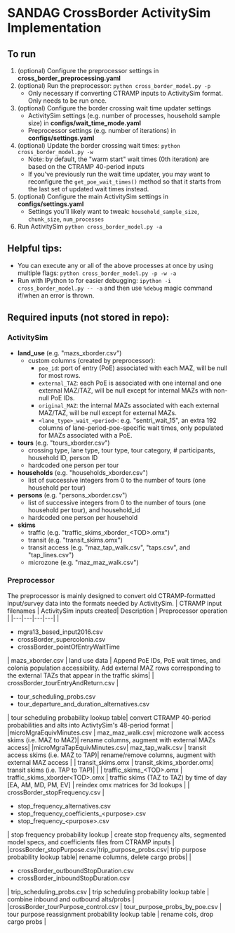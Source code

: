 
# SANDAG CrossBorder ActivitySim Implementation

## To run
1. (optional) Configure the preprocessor settings in **cross_border_preprocessing.yaml**
2. (optional) Run the preprocessor: `python cross_border_model.py -p`
      - Only necessary if converting CTRAMP inputs to ActivitySim format. Only needs to be run once.
3. (optional) Configure the border crossing wait time updater settings
      - ActivitySim settings (e.g. number of processes, household sample size) in **configs/wait_time_mode.yaml**
      - Preprocessor settings (e.g. number of iterations) in **configs/settings.yaml**
4. (optional) Update the border crossing wait times: `python cross_border_model.py -w`
	  - Note: by default, the "warm start" wait times (0th iteration) are based on the CTRAMP 40-period inputs
	  - If you've previously run the wait time updater, you may want to reconfigure the `get_poe_wait_times()` method so that it starts from the last set of updated wait times instead.
5. (optional) Configure the main ActivitySim settings in **configs/settings.yaml**
      - Settings you'll likely want to tweak: `household_sample_size`, `chunk_size`, `num_processes`
6. Run ActivitySim `python cross_border_model.py -a`

## Helpful tips:
- You can execute any or all of the above processes at once by using multiple flags: `python cross_border_model.py -p -w -a`
- Run with IPython to for easier debugging: `ipython -i cross_border_model.py -- -a` and then use `%debug` magic command if/when an error is thrown.


## Required inputs (not stored in repo):
### ActivitySim
 - **land_use** (e.g. "mazs_xborder.csv")
    - custom columns (created by preprocessor):
       - `poe_id`: port of entry (PoE) associated with each MAZ, will be null for most rows.
       - `external_TAZ`: each PoE is associated with one internal and one external MAZ/TAZ, will be null except for internal MAZs with non-null PoE IDs.
       - `original_MAZ`: the internal MAZs associated with each external MAZ/TAZ, will be null except for external MAZs.
       - `<lane_type>_wait_<period>`: e.g. "sentri\_wait\_15", an extra 192 columns of lane-period-poe-specific wait times, only populated for MAZs associated with a PoE.
 - **tours** (e.g. "tours_xborder.csv")
    - crossing type, lane type, tour type, tour category, # participants, household ID, person ID
    - hardcoded one person per tour
 - **households** (e.g. "households_xborder.csv")
   - list of successive integers from 0 to the number of tours (one household per tour)
 - **persons** (e.g. "persons_xborder.csv")
    - list of successive integers from 0 to the number of tours (one household per tour), and household_id
    - hardcoded one person per household
 - **skims**
    - traffic (e.g. "traffic_skims_xborder_\<TOD\>.omx")
    - transit (e.g. "transit_skims.omx")
    - transit access (e.g. "maz_tap_walk.csv", "taps.csv", and "tap_lines.csv")
    - microzone (e.g. "maz_maz_walk.csv")
### Preprocessor
The preprocessor is mainly designed to convert old CTRAMP-formatted input/survey data into the formats needed by ActivitySim. 
| CTRAMP input filenames | ActivitySim inputs created| Description | Preprocessor operation |
|---|---|---|---|
| <ul><li>mgra13_based_input2016.csv</li><li>crossBorder_supercolonia.csv</li><li>crossBorder_pointOfEntryWaitTime</li></ul>  | mazs_xborder.csv  | land use data | Append PoE IDs, PoE wait times, and colonia population accessibility. Add external MAZ rows corresponding to the external TAZs that appear in the traffic skims|
| crossBorder_tourEntryAndReturn.csv | <ul><li>tour_scheduling_probs.csv</li><li>tour_departure_and_duration_alternatives.csv</li></ul> | tour scheduling probability lookup table| convert CTRAMP 40-period probabilities and alts into ActivtySim's 48-period format |
|microMgraEquivMinutes.csv | maz_maz_walk.csv| microzone walk access skims (i.e. MAZ to MAZ)| rename columns, augment with external MAZs access|
|microMgraTapEquivMinutes.csv| maz_tap_walk.csv | transit access skims (i.e. MAZ to TAP)| rename/remove columns, augment with external MAZ access |
| transit_skims.omx | transit_skims_xborder.omx| transit skims (i.e. TAP to TAP)|  |
| traffic_skims_\<TOD\>.omx | traffic_skims_xborder\<TOD\>.omx | traffic skims (TAZ to TAZ) by time of day [EA, AM, MD, PM, EV] | reindex omx matrices for 3d lookups |
| crossBorder_stopFrequency.csv | <ul><li>stop_frequency_alternatives.csv</li><li>stop_frequency_coefficients_\<purpose\>.csv</li><li>stop_frequency_\<purpose\>.csv</li></ul> | stop frequency probability lookup | create stop frequency alts, segmented model specs, and coefficients files from CTRAMP inputs |
|crossBorder_stopPurpose.csv|trip_purpose_probs.csv| trip purpose probability lookup table| rename columns, delete cargo probs|
| <ul><li>crossBorder_outboundStopDuration.csv</li><li>crossBorder_inboundStopDuration.csv</li></ul>  | trip_scheduling_probs.csv | trip scheduling probability lookup table | combine inbound and outbound alts/probs |
|crossBorder_tourPurpose_control.csv | tour_purpose_probs_by_poe.csv | tour purpose reassignment probability lookup table | rename cols, drop cargo probs |
